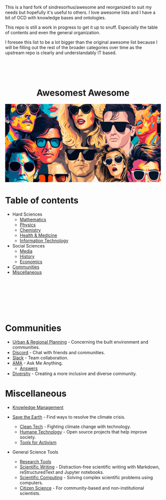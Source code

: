 This is a hard fork of sindresorhus/awesome and reorganized to suit my needs but hopefully it's useful to others. I love awesome lists and I have a bit of OCD with knowledge bases and ontologies. 

This repo is still a work in progress to get it up to snuff. Especially the table of contents and even the general organization.

I foresee this list to be a lot bigger than the original awesome list because I will be filling out the rest of the broader categories over time as the upstream repo is clearly and understandably IT based.

</br>
</br>
</br>

<h1 align="center">Awesomest Awesome</h1>

![awesome banner](media/Awesome-Banner-1024x512.png)

# Table of contents

- Hard Sciences
  - [Mathematics](lists/mathematics.md)
  - [Physics](lists/physics.md)
  - [Chemistry](lists/chemistry.md)
  - [Health & Medicine](lists/health-medicine.md)
  - [Information Technology](lists/information-technology.md)
- Social Sciences
  - [Media](lists/media.md)
  - [History](lists/history.md)
  - [Economics](lists/economics.md)
- [Communities](#communities)
- [Miscellaneous](#miscellaneous)

</br>
</br>
</br>
</br>
</br>
</br>

# Communities
- [Urban & Regional Planning](https://github.com/APA-Technology-Division/urban-and-regional-planning-resources#readme) - Concerning the built environment and communities.
- [Discord](https://github.com/mhxion/awesome-discord-communities#readme) - Chat with friends and communities.
- [Slack](https://github.com/matiassingers/awesome-slack#readme) - Team collaboration.
- [AMA](https://github.com/sindresorhus/amas#readme) - Ask Me Anything.
	- [Answers](https://github.com/stoeffel/awesome-ama-answers#readme)
- [Diversity](https://github.com/folkswhocode/awesome-diversity#readme) - Creating a more inclusive and diverse community.

# Miscellaneous
- [Knowledge Management](https://github.com/brettkromkamp/awesome-knowledge-management#readme)
- [Save the Earth](https://github.com/philsturgeon/awesome-earth#readme) - Find ways to resolve the climate crisis.
	- [Clean Tech](https://github.com/nglgzz/awesome-clean-tech#readme) - Fighting climate change with technology.
	- [Humane Technology](https://github.com/humanetech-community/awesome-humane-tech#readme) - Open source projects that help improve society.
	- [Tools for Activism](https://github.com/drewrwilson/toolsforactivism#readme)

- General Science Tools
	- [Research Tools](https://github.com/emptymalei/awesome-research#readme)
	- [Scientific Writing](https://github.com/writing-resources/awesome-scientific-writing#readme) - Distraction-free scientific writing with Markdown, reStructuredText and Jupyter notebooks.
	- [Scientific Computing](https://github.com/nschloe/awesome-scientific-computing#readme) - Solving complex scientific problems using computers.
	- [Citizen Science](https://github.com/dylanrees/citizen-science#readme) - For community-based and non-institutional scientists.
